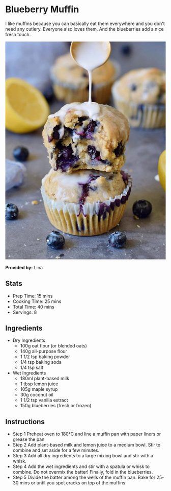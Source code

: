 # Blueberry Muffin
I like muffins because you can basically eat them everywhere and you don't need any cutlery. Everyone also loves them. And the blueberries add a nice fresh touch.

![Blueberry Muffins](../img/BlueberryMuffins.jpg)

**Provided by:** Lina

## Stats
- Prep Time: 15 mins
- Cooking Time:  25 mins
- Total Time: 40 mins
- Servings: 8

## Ingredients
- Dry Ingredients
    - 100g oat flour (or blended oats)
    - 140g all-purpose flour
    - 1 1/2 tsp baking powder
    - 1/4 tsp baking soda
    - 1/4 tsp salt
- Wet Ingredients
    - 180ml plant-based milk
    - 1 tbsp lemon juice
    - 105g maple syrup
    - 30g coconut oil
    - 1 1/2 tsp vanilla extract
    - 150g blueberries (fresh or frozen)

## Instructions
- Step 1
    Preheat oven to 180°C and line a muffin pan with paper liners or grease the pan
- Step 2
    Add plant-based milk and lemon juice to a medium bowl. Stir to combine and set aside for a few minutes.
- Step 3
    Add all dry ingredients to a large mixing bowl and stir with a whisk.
- Step 4
    Add the wet ingredients and stir with a spatula or whisk to combine. Do not overmix the batter! Finally, fold in the blueberries.
- Step 5
    Divide the batter among the wells of the muffin pan. Bake for 25-30 mins or until you spot cracks on top of the muffins.